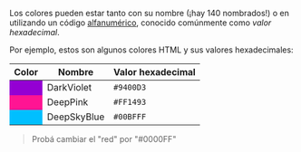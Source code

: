 
Los colores pueden estar tanto con su nombre (¡hay 140 nombrados!) o en utilizando un código [alfanumérico](https://es.wikipedia.org/wiki/Alfanum%C3%A9rico), conocido comúnmente como _valor hexadecimal_. 

Por ejemplo, estos son algunos colores HTML y sus valores hexadecimales: 

<table class="table table-striped"> 
  <thead>
  <tr>
    <th>Color</th>
    <th>Nombre</th>
    <th>Valor hexadecimal</th>
  <tr>
  </thead>
  <tbody>
  <tr>
    <td style="background-color: DarkViolet"></td>
    <td>DarkViolet</td>
    <td><code>#9400D3</code></td>
  </tr>
  <tr>
    <td style="background-color: DeepPink"></td>
    <td>DeepPink</td>
    <td><code>#FF1493</code></td>
  </tr>
  <tr>
    <td style="background-color: DeepSkyBlue"></td>
    <td>DeepSkyBlue</td>
    <td><code>#00BFFF</code></td>
  </tr>
  </tbody>
</table>

> Probá cambiar el "red" por "#0000FF"  
